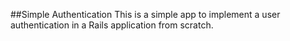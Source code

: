##Simple Authentication
 This is a simple app to implement a user authentication in a Rails application from scratch.